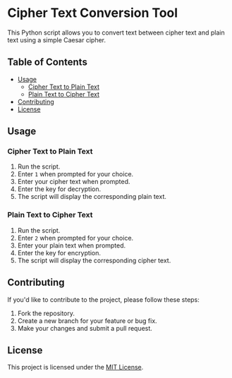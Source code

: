 # Cipher Text Conversion Tool

This Python script allows you to convert text between cipher text and plain text using a simple Caesar cipher.

## Table of Contents

- [Usage](#usage)
  - [Cipher Text to Plain Text](#cipher-text-to-plain-text)
  - [Plain Text to Cipher Text](#plain-text-to-cipher-text)
- [Contributing](#contributing)
- [License](#license)

## Usage

### Cipher Text to Plain Text

1. Run the script.
2. Enter `1` when prompted for your choice.
3. Enter your cipher text when prompted.
4. Enter the key for decryption.
5. The script will display the corresponding plain text.

### Plain Text to Cipher Text

1. Run the script.
2. Enter `2` when prompted for your choice.
3. Enter your plain text when prompted.
4. Enter the key for encryption.
5. The script will display the corresponding cipher text.

## Contributing

If you'd like to contribute to the project, please follow these steps:

1. Fork the repository.
2. Create a new branch for your feature or bug fix.
3. Make your changes and submit a pull request.

## License

This project is licensed under the [MIT License](LICENSE).
